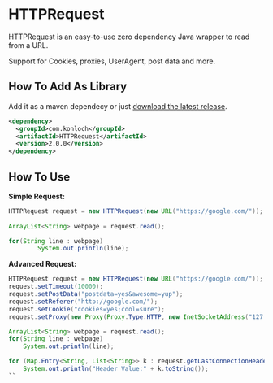 # HTTPRequest
HTTPRequest is an easy-to-use zero dependency Java wrapper to read from a URL.

Support for Cookies, proxies, UserAgent, post data and more.

## How To Add As Library
Add it as a maven dependecy or just [download the latest release](https://github.com/Konloch/HTTPRequest/releases).
```xml
<dependency>
  <groupId>com.konloch</groupId>
  <artifactId>HTTPRequest</artifactId>
  <version>2.0.0</version>
</dependency>
```

## How To Use
**Simple Request:**
```java
HTTPRequest request = new HTTPRequest(new URL("https://google.com/"));
		
ArrayList<String> webpage = request.read();

for(String line : webpage)
		System.out.println(line);
```

**Advanced Request:**
```java
HTTPRequest request = new HTTPRequest(new URL("https://google.com/"));
request.setTimeout(10000);
request.setPostData("postdata=yes&awesome=yup");
request.setReferer("http://google.com/");
request.setCookie("cookies=yes;cool=sure");
request.setProxy(new Proxy(Proxy.Type.HTTP, new InetSocketAddress("127.0.0.1", 81)));

ArrayList<String> webpage = request.read();
for(String line : webpage)
    System.out.println(line);

for (Map.Entry<String, List<String>> k : request.getLastConnectionHeaders())
	System.out.println("Header Value:" + k.toString());
``
